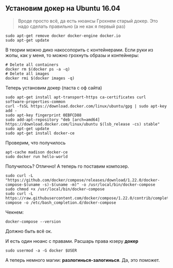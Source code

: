 ## Установим докер на Ubuntu 16.04
> Вроде просто всё, да есть нюансы
Грохнем старый докер. Это надо сделать правильно (а не как я первый раз)
```
sudo apt-get remove docker docker-engine docker.io
sudo apt-get update
```
В теории можно дико накосопорить с контейнерами. Если руки из жопы, как у меня, то можно грохнуть образы и контейнеры:
```
# Delete all containers
docker rm $(docker ps -a -q)
# Delete all images
docker rmi $(docker images -q)
```
Теперь установим докер (паста с оф сайта)
```
sudo apt-get install apt-transport-https ca-certificates curl software-properties-common
curl -fsSL https://download.docker.com/linux/ubuntu/gpg | sudo apt-key add -
sudo apt-key fingerprint 0EBFCD88
sudo add-apt-repository "deb [arch=amd64] https://download.docker.com/linux/ubuntu $(lsb_release -cs) stable"
sudo apt-get update
sudo apt-get install docker-ce
```
Проверим, что получилось
```
apt-cache madison docker-ce
sudo docker run hello-world
```
Получилось? Отлично!
А теперь го поставим композер.
```
sudo curl -L "https://github.com/docker/compose/releases/download/1.22.0/docker-compose-$(uname -s)-$(uname -m)" -o /usr/local/bin/docker-compose
sudo chmod +x /usr/local/bin/docker-compose
sudo curl -L https://raw.githubusercontent.com/docker/compose/1.22.0/contrib/completion/bash/docker-compose -o /etc/bash_completion.d/docker-compose
```
Чекнем:
```
docker-compose --version
```
Должно быть всё ок.

И есть один нюанс с правами. Расшарь права юзеру **докер**
```
sudo usermod -a -G docker $USER
```
А теперь немного магии: **разлогинься-залогинься**. Да, это поможет.
